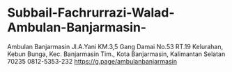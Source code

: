 # Subbail-Fachrurrazi-Walad-Ambulan-Banjarmasin-
Ambulan Banjarmasin  Jl.A.Yani KM.3,5 Gang Damai No.53 RT.19 Kelurahan, Kebun Bunga, Kec. Banjarmasin Tim., Kota Banjarmasin, Kalimantan Selatan 70235 0812-5353-232 https://g.page/ambulanbanjarmasin
